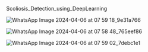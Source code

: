 Scoliosis_Detection_using_DeepLearning

![WhatsApp Image 2024-04-06 at 07 59 18_9e31a766](https://github.com/aparnagithb/Scoliosis_Detection_using_DeepLearning/assets/119504238/4e470790-1e69-405f-a947-cf0acf918004)


![WhatsApp Image 2024-04-06 at 07 58 48_765eef86](https://github.com/aparnagithb/Scoliosis_Detection_using_DeepLearning/assets/119504238/be0adea8-3078-4617-99e4-2a6074565979)


![WhatsApp Image 2024-04-06 at 07 59 02_7debc1e1](https://github.com/aparnagithb/Scoliosis_Detection_using_DeepLearning/assets/119504238/007010ee-bb14-4b37-858e-e8fed56da25c)

